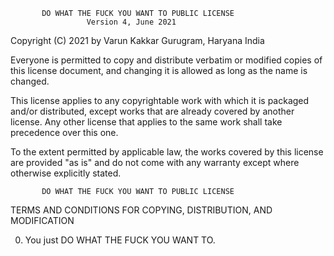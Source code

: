            DO WHAT THE FUCK YOU WANT TO PUBLIC LICENSE
                     Version 4, June 2021

Copyright (C) 2021 by Varun Kakkar
Gurugram, Haryana India

Everyone is permitted to copy and distribute verbatim or modified
copies of this license document, and changing it is allowed as long
as the name is changed.

This license applies to any copyrightable work with which it is
packaged and/or distributed, except works that are already covered by
another license. Any other license that applies to the same work
shall take precedence over this one.

To the extent permitted by applicable law, the works covered by this
license are provided "as is" and do not come with any warranty except
where otherwise explicitly stated.


           DO WHAT THE FUCK YOU WANT TO PUBLIC LICENSE
  TERMS AND CONDITIONS FOR COPYING, DISTRIBUTION, AND MODIFICATION

 0. You just DO WHAT THE FUCK YOU WANT TO.
